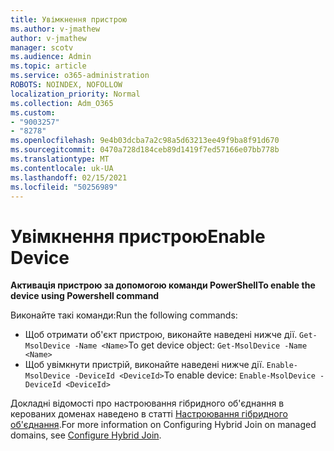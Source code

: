 ```yaml
---
title: Увімкнення пристрою
ms.author: v-jmathew
author: v-jmathew
manager: scotv
ms.audience: Admin
ms.topic: article
ms.service: o365-administration
ROBOTS: NOINDEX, NOFOLLOW
localization_priority: Normal
ms.collection: Adm_O365
ms.custom:
- "9003257"
- "8278"
ms.openlocfilehash: 9e4b03dcba7a2c98a5d63213ee49f9ba8f91d670
ms.sourcegitcommit: 0470a728d184ceb89d1419f7ed57166e07bb778b
ms.translationtype: MT
ms.contentlocale: uk-UA
ms.lasthandoff: 02/15/2021
ms.locfileid: "50256989"
---
```

# <a name="enable-device"></a><span data-ttu-id="e90e2-102">Увімкнення пристрою</span><span class="sxs-lookup"><span data-stu-id="e90e2-102">Enable Device</span></span>

<span data-ttu-id="e90e2-103">**Активація пристрою за допомогою команди PowerShell**</span><span class="sxs-lookup"><span data-stu-id="e90e2-103">**To enable the device using Powershell command**</span></span>

<span data-ttu-id="e90e2-104">Виконайте такі команди:</span><span class="sxs-lookup"><span data-stu-id="e90e2-104">Run the following commands:</span></span>

- <span data-ttu-id="e90e2-105">Щоб отримати об'єкт пристрою, виконайте наведені нижче дії. `Get-MsolDevice -Name <Name>`</span><span class="sxs-lookup"><span data-stu-id="e90e2-105">To get device object: `Get-MsolDevice -Name <Name>`</span></span>
- <span data-ttu-id="e90e2-106">Щоб увімкнути пристрій, виконайте наведені нижче дії. `Enable-MsolDevice -DeviceId <DeviceId>`</span><span class="sxs-lookup"><span data-stu-id="e90e2-106">To enable device: `Enable-MsolDevice -DeviceId <DeviceId>`</span></span>

<span data-ttu-id="e90e2-107">Докладні відомості про настроювання гібридного об'єднання в керованих доменах наведено в статті [Настроювання гібридного об'єднання](https://docs.microsoft.com/azure/active-directory/devices/hybrid-azuread-join-managed-domains).</span><span class="sxs-lookup"><span data-stu-id="e90e2-107">For more information on Configuring Hybrid Join on managed domains, see [Configure Hybrid Join](https://docs.microsoft.com/azure/active-directory/devices/hybrid-azuread-join-managed-domains).</span></span>
